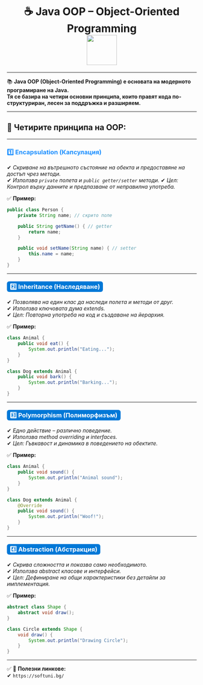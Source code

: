 <h1 align="center">
  ☕ Java OOP – Object-Oriented Programming  
  <br>
  <img src="https://media.giphy.com/media/du3J3cXyzhj75IOgvA/giphy.gif" width="80">
</h1>

---

📚 **Java OOP (Object-Oriented Programming) е основата на модерното програмиране на Java.  
Тя се базира на четири основни принципа, които правят кода по-структуриран, лесен за поддръжка и разширяем.**  

---

## 🔑 Четирите принципа на OOP:

---

### <span style="color:#1E90FF; font-weight:bold;">1️⃣ Encapsulation (Капсулация)</span>

   ✔ *Скриване на вътрешното състояние на обекта и предоставяне на достъп чрез методи.*  
   ✔ *Използва `private` полета и `public getter/setter` методи.* 
   ✔ *Цел: Контрол върху данните и предпазване от неправилна употреба.* 

✅ **Пример:**
```java
public class Person {
    private String name; // скрито поле

    public String getName() { // getter
        return name;
    }

    public void setName(String name) { // setter
        this.name = name;
    }
}

```
---

### <span style="background:#0078d7; color:white; padding:4px 8px; border-radius:6px;"> 2️⃣ Inheritance (Наследяване)</span>

   ✔ *Позволява на един клас да наследи полета и методи от друг.*  
   ✔ *Използва ключовата дума extends.*  
   ✔ *Цел: Повторна употреба на код и създаване на йерархия.*  

✅ **Пример:**
```java
class Animal {
    public void eat() {
        System.out.println("Eating...");
    }
}

class Dog extends Animal {
    public void bark() {
        System.out.println("Barking...");
    }
}
```
---

### <span style="background:#0078d7; color:white; padding:4px 8px; border-radius:6px;"> 3️⃣ Polymorphism (Полиморфизъм)</span>  

   ✔ *Едно действие – различно поведение.*  
   ✔ *Използва method overriding и interfaces.*  
   ✔ *Цел: Гъвкавост и динамика в поведението на обектите.*  
  
✅ **Пример:**
```java
class Animal {
    public void sound() {
        System.out.println("Animal sound");
    }
}

class Dog extends Animal {
    @Override
    public void sound() {
        System.out.println("Woof!");
    }
}

```
---

### <span style="background:#0078d7; color:white; padding:4px 8px; border-radius:6px;"> 4️⃣ Abstraction (Абстракция)</span>  

   ✔ *Скрива сложността и показва само необходимото.*  
   ✔ *Използва abstract класове и интерфейси.*  
   ✔ *Цел: Дефиниране на общи характеристики без детайли за имплементация.*  

✅ **Пример:**
```java
abstract class Shape {
    abstract void draw();
}

class Circle extends Shape {
    void draw() {
        System.out.println("Drawing Circle");
    }
}
```
---

✅ 🔗 **Полезни линкове:**  
  ✔ `https://softuni.bg/`
